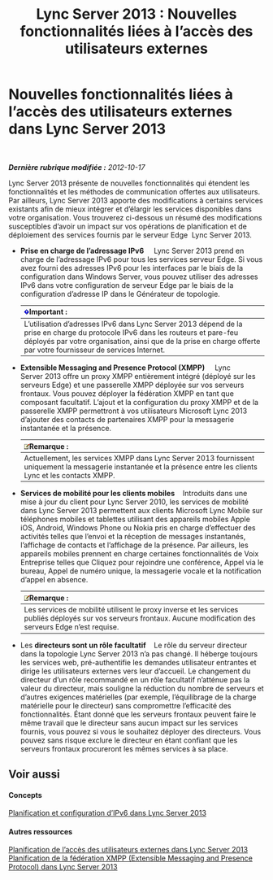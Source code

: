 ﻿---
title: 'Lync Server 2013 : Nouvelles fonctionnalités liées à l’accès des utilisateurs externes'
TOCTitle: Nouvelles fonctionnalités liées à l’accès des utilisateurs externes
ms:assetid: 99da6bd5-ec14-4ad9-8f7d-37fbddf567dd
ms:mtpsurl: https://technet.microsoft.com/fr-fr/library/Gg398794(v=OCS.15)
ms:contentKeyID: 49298272
ms.date: 05/20/2016
mtps_version: v=OCS.15
ms.translationtype: HT
---

# Nouvelles fonctionnalités liées à l’accès des utilisateurs externes dans Lync Server 2013

 

_**Dernière rubrique modifiée :** 2012-10-17_

Lync Server 2013 présente de nouvelles fonctionnalités qui étendent les fonctionnalités et les méthodes de communication offertes aux utilisateurs. Par ailleurs, Lync Server 2013 apporte des modifications à certains services existants afin de mieux intégrer et d’élargir les services disponibles dans votre organisation. Vous trouverez ci-dessous un résumé des modifications susceptibles d’avoir un impact sur vos opérations de planification et de déploiement des services fournis par le serveur Edge  Lync Server 2013.

  - **Prise en charge de l’adressage IPv6**     Lync Server 2013 prend en charge de l’adressage IPv6 pour tous les services serveur Edge. Si vous avez fourni des adresses IPv6 pour les interfaces par le biais de la configuration dans Windows Server, vous pouvez utiliser des adresses IPv6 dans votre configuration de serveur Edge par le biais de la configuration d’adresse IP dans le Générateur de topologie.
    
    <table>
    <thead>
    <tr class="header">
    <th><img src="images/Gg425917.important(OCS.15).gif" title="important" alt="important" />Important :</th>
    </tr>
    </thead>
    <tbody>
    <tr class="odd">
    <td>L’utilisation d’adresses IPv6 dans Lync Server 2013 dépend de la prise en charge du protocole IPv6 dans les routeurs et pare-feu déployés par votre organisation, ainsi que de la prise en charge offerte par votre fournisseur de services Internet.</td>
    </tr>
    </tbody>
    </table>


  - **Extensible Messaging and Presence Protocol (XMPP)**     Lync Server 2013 offre un proxy XMPP entièrement intégré (déployé sur les serveurs Edge) et une passerelle XMPP déployée sur vos serveurs frontaux. Vous pouvez déployer la fédération XMPP en tant que composant facultatif. L’ajout et la configuration du proxy XMPP et de la passerelle XMPP permettront à vos utilisateurs Microsoft Lync 2013 d’ajouter des contacts de partenaires XMPP pour la messagerie instantanée et la présence.
    
    <table>
    <thead>
    <tr class="header">
    <th><img src="images/Gg398920.note(OCS.15).gif" title="note" alt="note" />Remarque :</th>
    </tr>
    </thead>
    <tbody>
    <tr class="odd">
    <td>Actuellement, les services XMPP dans Lync Server 2013 fournissent uniquement la messagerie instantanée et la présence entre les clients Lync et les contacts XMPP.</td>
    </tr>
    </tbody>
    </table>


  - **Services de mobilité pour les clients mobiles**    Introduits dans une mise à jour du client pour Lync Server 2010, les services de mobilité dans Lync Server 2013 permettent aux clients Microsoft Lync Mobile sur téléphones mobiles et tablettes utilisant des appareils mobiles Apple iOS, Android, Windows Phone ou Nokia pris en charge d’effectuer des activités telles que l’envoi et la réception de messages instantanés, l’affichage de contacts et l’affichage de la présence. Par ailleurs, les appareils mobiles prennent en charge certaines fonctionnalités de Voix Entreprise telles que Cliquez pour rejoindre une conférence, Appel via le bureau, Appel de numéro unique, la messagerie vocale et la notification d’appel en absence.
    
    <table>
    <thead>
    <tr class="header">
    <th><img src="images/Gg398920.note(OCS.15).gif" title="note" alt="note" />Remarque :</th>
    </tr>
    </thead>
    <tbody>
    <tr class="odd">
    <td>Les services de mobilité utilisent le proxy inverse et les services publiés déployés sur vos serveurs frontaux. Aucune modification des serveurs Edge n’est requise.</td>
    </tr>
    </tbody>
    </table>


  - Les **directeurs sont un rôle facultatif**    Le rôle du serveur directeur dans la topologie Lync Server 2013 n’a pas changé. Il héberge toujours les services web, pré-authentifie les demandes utilisateur entrantes et dirige les utilisateurs externes vers leur d’accueil. Le changement du directeur d’un rôle recommandé en un rôle facultatif n’atténue pas la valeur du directeur, mais souligne la réduction du nombre de serveurs et d’autres exigences matérielles (par exemple, l’équilibrage de la charge matérielle pour le directeur) sans compromettre l’efficacité des fonctionnalités. Étant donné que les serveurs frontaux peuvent faire le même travail que le directeur sans aucun impact sur les services fournis, vous pouvez si vous le souhaitez déployer des directeurs. Vous pouvez sans risque exclure le directeur en étant confiant que les serveurs frontaux procureront les mêmes services à sa place.

## Voir aussi

#### Concepts

[Planification et configuration d’IPv6 dans Lync Server 2013](lync-server-2013-planning-for-and-configuring-ipv6.md)  

#### Autres ressources

[Planification de l’accès des utilisateurs externes dans Lync Server 2013](lync-server-2013-planning-for-external-user-access.md)  
[Planification de la fédération XMPP (Extensible Messaging and Presence Protocol) dans Lync Server 2013](lync-server-2013-planning-for-extensible-messaging-and-presence-protocol-xmpp-federation.md)

